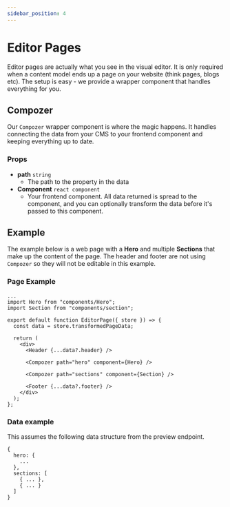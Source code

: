 ```yaml
---
sidebar_position: 4
---
```


# Editor Pages
Editor pages are actually what you see in the visual editor. It is only required when a content model ends up a page on your website (think pages, blogs etc). The setup is easy - we provide a wrapper component that handles everything for you.

## Compozer
Our `Compozer` wrapper component is where the magic happens. It handles connecting the data from your CMS to your frontend component and keeping everything up to date.

### Props
- **path** `string`
  - The path to the property in the data
- **Component** `react component`
  - Your frontend component. All data returned is spread to the component, and you can optionally transform the data before it's passed to this component.


## Example
The example below is a web page with a **Hero** and multiple **Sections** that make up the content of the page. The header and footer are not using `Compozer` so they will not be editable in this example.

### Page Example
```
...
import Hero from "components/Hero";
import Section from "components/section";

export default function EditorPage({ store }) => {
  const data = store.transformedPageData;

  return (
    <div>
      <Header {...data?.header} />

      <Compozer path="hero" component={Hero} />

      <Compozer path="sections" component={Section} />

      <Footer {...data?.footer} />
    </div>
  );
};
```

### Data example
This assumes the following data structure from the preview endpoint.
```
{
  hero: {
    ...
  },
  sections: [
    { ... },
    { ... }
  ]
}
```
